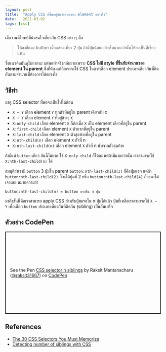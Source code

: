 ```yaml
---
layout: post
title:  "Apply CSS ที่ขึ้นอยู่กับจำนวนของ element อย่างไร"
date:   2021-03-02
tags: [css]
---
```

เมื่อวานมีโจทย์ที่น่าสนใจเกี่ยวกับ CSS คร่าวๆ คือ

> ให้ลงสีแดง button เมื่อแสดงเพียง 2 ปุ่ม ถ้ามีปุ่มน้อยกว่าหรือมากกว่านั้นให้ลงเป็นสีเขียวแทน

<script src="https://gist.github.com/raksit31667/2cdb73065e6de3d00999feeeec58deef.js"></script>

ซึ่งแนวคิดมันดูไม่ยากนะ แต่พอทำจริงกลับยากเพราะ **CSS ไม่มี style ที่ขึ้นกับจำนวนของ element ใน parent** สิ่งที่ต้องแก้คือเราจะใช้ CSS ในการเลือก element ประเภทเดียวกันที่ติดกันตามจำนวนที่ต้องการได้อย่างไร  

## วิธีทำ
มาดู CSS selector ที่พอจะเป็นไปได้ก่อน

- `X ~ Y` เลือก element `Y` ทุกตัวที่อยู่ใน parent เดียวกับ `X`
- `X + Y` เลือก element `Y` ที่อยู่ข้างๆ `X`
- `X:only-child` เลือก element `X` ก็ต่อเมื่อ `X` เป็น element เดียวที่อยู่ใน parent
- `X:first-child` เลือก element `X` ตัวแรกที่อยู่ใน parent
- `X:last-child` เลือก element `X` ตัวสุดท้ายที่อยู่ใน parent
- `X:nth-child(n)` เลือก element `X` ตัวที่ n
- `X:nth-last-child(n)` เลือก element `X` ตัวที่ n นับจากตัวสุดท้าย

ถ้ามีแค่ `button` เดียว อันนี้ไม่ยาก ใช้ `X:only-child` ก็ได้ละ แต่ถ้ามีมากกว่านั้น เราสามารถใช้ `X:nth-last-child(n)` ได้  

สมมุติว่าเรามี `button` 3 ปุ่มใน parent `button:nth-last-child(3)` ก็คือปุ่มแรก แต่ถ้า `button:nth-last-child(2)` ก็จะได้ปุ่มที่ 2 หรือ `button:nth-last-child(4)` ก็จะหาไม่เจอเลย หมายความว่า

```
button:nth-last-child(n) = button แรกใน n ปุ่ม
```

มาถึงขั้นนี้คือเราสามารถ apply CSS สำหรับปุ่มแรกใน n ปุ่มได้แล้ว ปุ่มที่เหลือเราสามารถใช้ `X ~ Y` เพื่อเลือก `button` ประเภทเดียวกันที่ติดกัน (sibling) เป็นอันเสร็จ

## ตัวอย่าง CodePen

<p class="codepen" data-height="265" data-theme-id="dark" data-default-tab="html,result" data-user="raksit31667" data-slug-hash="bGBKwPP" style="height: 265px; box-sizing: border-box; display: flex; align-items: center; justify-content: center; border: 2px solid; margin: 1em 0; padding: 1em;" data-pen-title="CSS selector n siblings">
  <span>See the Pen <a href="https://codepen.io/raksit31667/pen/bGBKwPP">
  CSS selector n siblings</a> by Raksit Mantanacharu (<a href="https://codepen.io/raksit31667">@raksit31667</a>)
  on <a href="https://codepen.io">CodePen</a>.</span>
</p>
<script async src="https://cpwebassets.codepen.io/assets/embed/ei.js"></script>


## References
- [The 30 CSS Selectors You Must Memorize](https://code.tutsplus.com/en/tutorials/the-30-css-selectors-you-must-memorize--net-16048)
- [Detecting number of siblings with CSS](https://www.growingwiththeweb.com/2014/06/detecting-number-of-siblings-with-css.html)